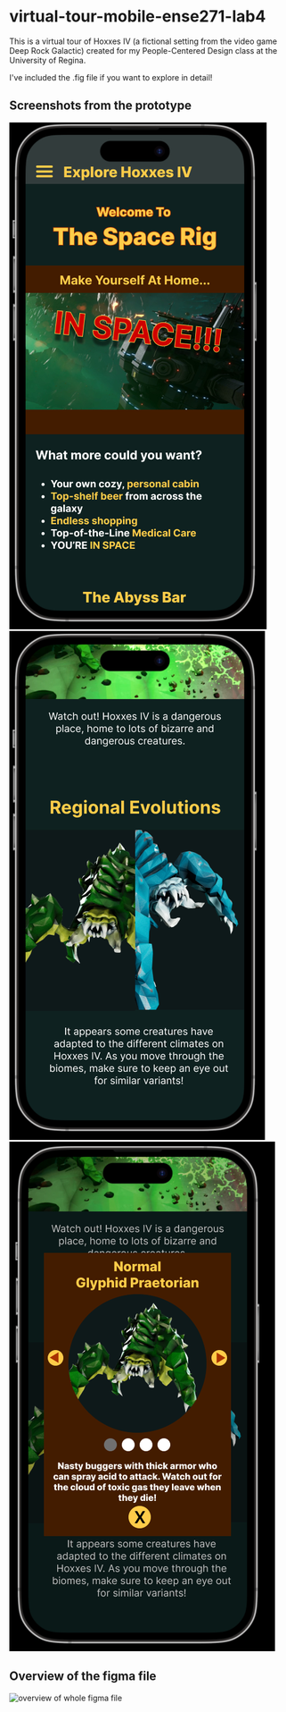 # virtual-tour-mobile-ense271-lab4
This is a virtual tour of Hoxxes IV (a fictional setting from the video game Deep Rock Galactic) created for my People-Centered Design class at the University of Regina.

I've included the .fig file if you want to explore in detail!

## Screenshots from the prototype
![example view 1](https://github.com/meyer28j/virtual-tour-mobile-ense271-lab4/blob/main/screengrabs/space-rig.PNG)
![example view 2](https://github.com/meyer28j/virtual-tour-mobile-ense271-lab4/blob/main/screengrabs/praetorian.PNG)
![example view 3](https://github.com/meyer28j/virtual-tour-mobile-ense271-lab4/blob/main/screengrabs/praetorian-lightbox.PNG)

## Overview of the figma file
![overview of whole figma file](https://github.com/meyer28j/virtual-tour-mobile-ense271-lab4/blob/main/ENSE%20271%20Lab%204%20Virtual%20Tour.png)
